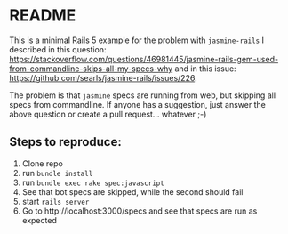 # README

This is a minimal Rails 5 example for the problem with `jasmine-rails` I
described in this question:
https://stackoverflow.com/questions/46981445/jasmine-rails-gem-used-from-commandline-skips-all-my-specs-why
and in this issue: https://github.com/searls/jasmine-rails/issues/226.

The problem is that `jasmine` specs are running from web, but skipping
all specs from commandline. If anyone has a suggestion, just answer the
above question or create a pull request... whatever ;-)

## Steps to reproduce:

1. Clone repo
2. run `bundle install`
3. run `bundle exec rake spec:javascript`
4. See that bot specs are skipped, while the second should fail
5. start `rails server`
6. Go to http://localhost:3000/specs and see that specs are run as
   expected
